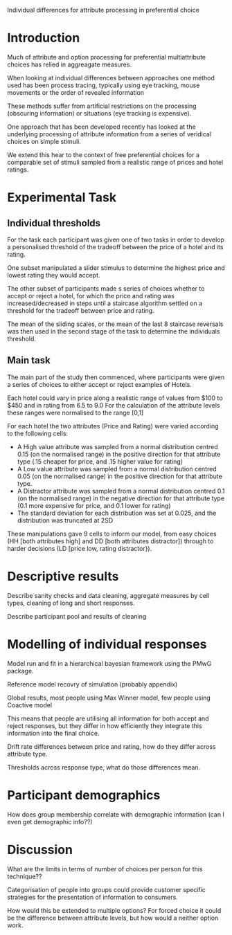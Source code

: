 Individual differences for attribute processing in preferential choice

# Introduction

Much of attribute and option processing for preferential multiattribute choices has relied in aggreagate measures.

When looking at individual differences between approaches one method used has been process tracing, typically using eye tracking, mouse movements or the order of revealed information

These methods suffer from artificial restrictions on the processing (obscuring information) or situations (eye tracking is expensive).

One approach that has been developed recently has looked at the underlying processing of attribute information from a series of veridical choices on simple stimuli.

We extend this hear to the context of free preferential choices for a comparable set of stimuli sampled from a realistic range of prices and hotel ratings.

# Experimental Task

## Individual thresholds

For the task each participant was given one of two tasks in order to develop a personalised threshold of the tradeoff between the price of a hotel and its rating.

One subset manipulated a slider stimulus to determine the highest price and lowest rating they would accept.

The other subset of participants made s series of choices whether to accept or reject a hotel, for which the price and rating was increased/decreased in steps until a staircase algorithm settled on a threshold for the tradeoff between price and rating.

The mean of the sliding scales, or the mean of the last 8 staircase reversals was then used in the second stage of the task to determine the individuals threshold.

## Main task

The main part of the study then commenced, where participants were given a series of choices to either accept or reject examples of Hotels.

Each hotel could vary in price along a realistic range of values from $100 to $450 and in rating from 6.5 to 9.0
For the calculation of the attribute levels these ranges were normalised to the range [0,1]

For each hotel the two attributes (Price and Rating) were varied according to the following cells:

* A High value attribute was sampled from a normal distribution centred 0.15 (on the normalised range) in the positive direction for that attribute type (.15 cheaper for price, and .15 higher value for rating)
* A Low value attribute was sampled from a normal distribution centred 0.05 (on the normalised range) in the positive direction for that attribute type.
* A Distractor attribute was sampled from a normal distribution centred 0.1 (on the normalised range) in the negative direction for that attribute type (0.1 more expensive for price, and 0.1 lower for rating)
* The standard deviation for each distribution was set at 0.025, and the distribution was truncated at 2SD

These manipulations gave 9 cells to inform our model, from easy choices (HH [both attributes high] and DD [both attributes distractor]) through to harder decisions (LD [price low, rating distractor}).

# Descriptive results

Describe sanity checks and data cleaning, aggregate measures by cell types, cleaning of long and short responses.

Describe participant pool and results of cleaning


# Modelling of individual responses

Model run and fit in a hierarchical bayesian framework using the PMwG package.

Reference model recovry of simulation (probably appendix)

Global results, most people using Max Winner model, few people using Coactive model

This means that people are utilising all information for both accept and reject responses, but they differ in how efficiently they integrate this information into the final choice.

Drift rate differences between price and rating, how do they differ across attribute type.

Thresholds across response type, what do those differences mean.


# Participant demographics

How does group membership correlate with demographic information (can I even get demographic info??)


# Discussion

What are the limits in terms of number of choices per person for this technique??

Categorisation of people into groups could provide customer specific strategies for the presentation of information to consumers.

How would this be extended to multiple options? For forced choice it could be the difference between attribute levels, but how would a neither option work.

